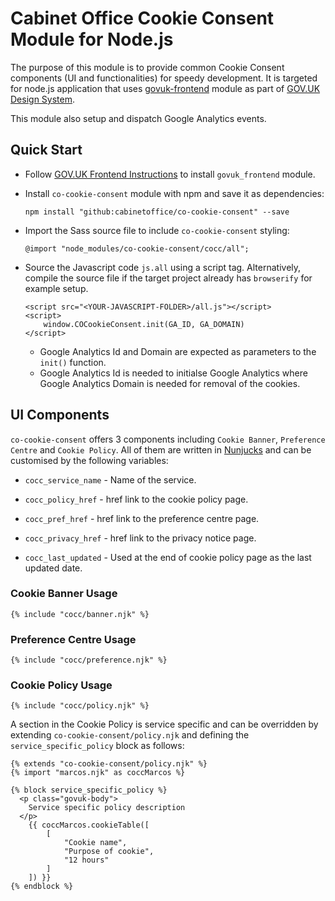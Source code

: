 # Cabinet Office Cookie Consent Module for Node.js

The purpose of this module is to provide common Cookie Consent components (UI and functionalities) for speedy development. It is targeted for node.js application that uses [govuk-frontend] module as part of [GOV.UK Design System].

This module also setup and dispatch Google Analytics events.

## Quick Start

- Follow [GOV.UK Frontend Instructions] to install `govuk_frontend` module.
- Install `co-cookie-consent` module with npm and save it as dependencies:

      npm install "github:cabinetoffice/co-cookie-consent" --save

- Import the Sass source file to include `co-cookie-consent` styling:

      @import "node_modules/co-cookie-consent/cocc/all";

- Source the Javascript code `js.all` using a script tag. Alternatively, compile the source file if the target project already has `browserify` for example setup.

      <script src="<YOUR-JAVASCRIPT-FOLDER>/all.js"></script>
      <script>
          window.COCookieConsent.init(GA_ID, GA_DOMAIN)
      </script>

  - Google Analytics Id and Domain are expected as parameters to the `init()` function.
  - Google Analytics Id is needed to initialse Google Analytics where Google Analytics Domain is needed for removal of the cookies.

## UI Components

`co-cookie-consent` offers 3 components including `Cookie Banner`, `Preference Centre` and `Cookie Policy`. All of them are written in [Nunjucks] and can be customised by the following variables:

- `cocc_service_name` - Name of the service.

- `cocc_policy_href` - href link to the cookie policy page.

- `cocc_pref_href` - href link to the preference centre page.

- `cocc_privacy_href` - href link to the privacy notice page.

- `cocc_last_updated` - Used at the end of cookie policy page as the last updated date.

### Cookie Banner Usage

    {% include "cocc/banner.njk" %}

### Preference Centre Usage

    {% include "cocc/preference.njk" %}

### Cookie Policy Usage

    {% include "cocc/policy.njk" %}

A section in the Cookie Policy is service specific and can be overridden by extending `co-cookie-consent/policy.njk` and defining the `service_specific_policy` block as follows:

    {% extends "co-cookie-consent/policy.njk" %}
    {% import "marcos.njk" as coccMarcos %}

    {% block service_specific_policy %}
      <p class="govuk-body">
        Service specific policy description
      </p>
	    {{ coccMarcos.cookieTable([
		    [
			    "Cookie name",
			    "Purpose of cookie",
			    "12 hours"
		    ]
	    ]) }}
    {% endblock %}

[govuk-frontend]: https://github.com/alphagov/govuk-frontend
[GOV.UK Design System]: https://design-system.service.gov.uk/
[GOV.UK Frontend Instructions]: https://frontend.design-system.service.gov.uk/get-started/#get-started
[Nunjucks]: https://mozilla.github.io/nunjucks/
